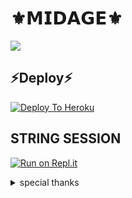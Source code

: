 # ⚜️𝗠𝗜𝗗𝗔𝗚𝗘⚜️

<img src="https://telegra.ph/file/a1cd072881bb30668b09d.jpg"/>

## ⚡Deploy⚡


[![Deploy To Heroku](https://www.herokucdn.com/deploy/button.svg)](https://heroku.com/deploy?template=https://github.com/bot-support/MIDAGE)


## STRING SESSION
[![Run on Repl.it](https://repl.it/badge/github/STARKGANG/friday)](https://repl.it/@Botsupport/MIDAGE?v=1.com)





<details>

<summary> special thanks </summary>

<b>[OXILIC](https://t.me/Itz_oxiOp)</b>

<b>[AMAN](https://t.me/AmanPandeyDeveloperIN)</b>

<b>[BLAZE](https://t.me/blaze_opoo)</b>

<h1>#TEAMPATRICIA</h1>

</details>

